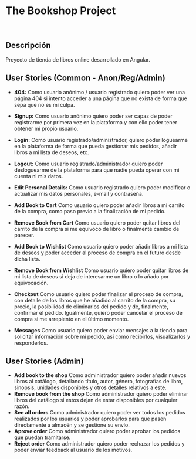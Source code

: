 # The Bookshop Project

<br>

## Descripción

Proyecto de tienda de libros online desarrollado en Angular. 

## User Stories (Common - Anon/Reg/Admin)

-  **404:** Como usuario anónimo / usuario registrado quiero poder ver una página 404 si intento acceder a una página que no exista de forma que sepa que no es mi culpa.
-  **Signup:** Como usuario anónimo quiero poder ser capaz de poder registrarme por primera vez en la plataforma y con ello poder tener obtener mi propio usuario. 
-  **Login:** Como usuario registrado/administrador, quiero poder loguearme en la plataforma de forma que pueda gestionar mis pedidos, añadir libros a mi lista de deseos, etc.
-  **Logout:** Como usuario registrado/administrador quiero poder desloguearme de la plataforma para que nadie pueda operar con mi cuenta ni mis datos.
-  **Edit Personal Details:** Como usuario registrado quiero poder modificar o actualizar mis datos personales, e-mail y contraseña. 

-  **Add Book to Cart** Como usuario quiero poder añadir libros a mi carrito de la compra, como paso previo a la finalización de mi pedido.  
-  **Remove Book from Cart** Como usuario quiero poder quitar libros del carrito de la compra si me equivoco de libro o finalmente cambio de parecer.
-  **Add Book to Wishlist** Como usuario quiero poder añadir libros a mi lista de deseos y poder acceder al proceso de compra en el futuro desde dicha lista. 
-  **Remove Book from Wishlist** Como usuario quiero poder quitar libros de mi lista de deseos si deja de interesarme un libro o lo añado por equivocación. 
- **Checkout** Como usuario quiero poder finalizar el proceso de compra, con detalle de los libros que he añadido al carrito de la compra, su precio, la posibilidad de eliminarlos del pedido y de, finalmente, confirmar el pedido. Igualmente, quiero poder cancelar el proceso de compra si me arrepiento en el último momento.
- **Messages** Como usuario quiero poder enviar mensajes a la tienda para solicitar información sobre mi pedido, así como recibirlos, visualizarlos y responderlos.  

## User Stories (Admin)
- **Add book to the shop** Como administrador quiero poder añadir nuevos libros al catálogo, detallando título, autor, género, fotografías de libro, sinopsis, unidades disponibles y otros detalles relativos a este. 
- **Remove book from the shop** Como administrador quiero poder eliminar  libros del catálogo si estos dejan de estar disponibles por cualquier razón. 
- **See all orders** Como administrador quiero poder ver todos los pedidos realizados por los usuarios y poder aprobarlos para que pasen directamente a almacén y se gestione su envío. 
- **Aprove order** Como administrador quiero poder aprobar los pedidos que puedan tramitarse. 
- **Reject order** Como administrador quiero poder rechazar los pedidos y poder enviar feedback al usuario de los motivos. 


